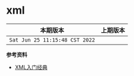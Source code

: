 # xml

|本期版本|上期版本
|:---:|:---:
`Sat Jun 25 11:15:48 CST 2022` | 

**参考资料**

* [XML入门经典](https://book.douban.com/subject/3575959/)